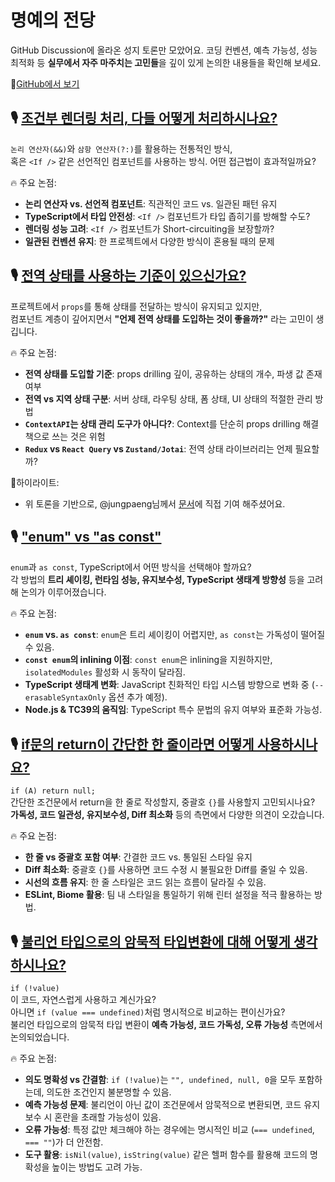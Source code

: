 # 명예의 전당

GitHub Discussion에 올라온 성지 토론만 모았어요.
코딩 컨벤션, 예측 가능성, 성능 최적화 등 **실무에서 자주 마주치는 고민들**을 깊이 있게 논의한 내용들을 확인해 보세요.

🔗[GitHub에서 보기](https://github.com/toss/frontend-fundamentals/discussions?discussions_q=is%3Aopen+label%3A%22%EC%84%B1%EC%A7%80+%E2%9B%B2%22)

## 🎙️ [조건부 렌더링 처리, 다들 어떻게 처리하시나요?](https://github.com/toss/frontend-fundamentals/discussions/4)

`논리 연산자(&&)`와 `삼항 연산자(?:)`를 활용하는 전통적인 방식,<br/>
혹은 `<If />` 같은 선언적인 컴포넌트를 사용하는 방식. 어떤 접근법이 효과적일까요?

🔥 주요 논점:

- **논리 연산자 vs. 선언적 컴포넌트**: 직관적인 코드 vs. 일관된 패턴 유지
- **TypeScript에서 타입 안전성**: `<If />` 컴포넌트가 타입 좁히기를 방해할 수도?
- **렌더링 성능 고려**: `<If />` 컴포넌트가 Short-circuiting을 보장할까?
- **일관된 컨벤션 유지**: 한 프로젝트에서 다양한 방식이 혼용될 때의 문제

## 🎙️ [전역 상태를 사용하는 기준이 있으신가요?](https://github.com/toss/frontend-fundamentals/discussions/5)

프로젝트에서 `props`를 통해 상태를 전달하는 방식이 유지되고 있지만,  
컴포넌트 계층이 깊어지면서 **"언제 전역 상태를 도입하는 것이 좋을까?"** 라는 고민이 생깁니다.

🔥 주요 논점:

- **전역 상태를 도입할 기준**: props drilling 깊이, 공유하는 상태의 개수, 파생 값 존재 여부
- **전역 vs 지역 상태 구분**: 서버 상태, 라우팅 상태, 폼 상태, UI 상태의 적절한 관리 방법
- **`ContextAPI`는 상태 관리 도구가 아니다?**: Context를 단순히 props drilling 해결책으로 쓰는 것은 위험
- **`Redux` vs `React Query` vs `Zustand/Jotai`**: 전역 상태 라이브러리는 언제 필요할까?

🎯하이라이트:

- 위 토론을 기반으로, @jungpaeng님께서 [문서](https://frontend-fundamentals.com/code/examples/item-edit-modal.html)에 직접 기여 해주셨어요.

## 🎙️ ["enum" vs "as const"](https://github.com/toss/frontend-fundamentals/discussions/6)

`enum`과 `as const`, TypeScript에서 어떤 방식을 선택해야 할까요?  
각 방법의 **트리 셰이킹, 런타임 성능, 유지보수성, TypeScript 생태계 방향성** 등을 고려해 논의가 이루어졌습니다.

🔥 주요 논점:

- **`enum` vs. `as const`**: `enum`은 트리 셰이킹이 어렵지만, `as const`는 가독성이 떨어질 수 있음.
- **`const enum`의 inlining 이점**: `const enum`은 inlining을 지원하지만, `isolatedModules` 활성화 시 동작이 달라짐.
- **TypeScript 생태계 변화**: JavaScript 친화적인 타입 시스템 방향으로 변화 중 (`--erasableSyntaxOnly` 옵션 추가 예정).
- **Node.js & TC39의 움직임**: TypeScript 특수 문법의 유지 여부와 표준화 가능성.

## 🎙️ [if문의 return이 간단한 한 줄이라면 어떻게 사용하시나요?](https://github.com/toss/frontend-fundamentals/discussions/41)

`if (A) return null;`  
간단한 조건문에서 return을 한 줄로 작성할지, 중괄호 `{}`를 사용할지 고민되시나요?  
**가독성, 코드 일관성, 유지보수성, Diff 최소화** 등의 측면에서 다양한 의견이 오갔습니다.

🔥 주요 논점:

- **한 줄 vs 중괄호 포함 여부**: 간결한 코드 vs. 통일된 스타일 유지
- **Diff 최소화**: 중괄호 `{}`를 사용하면 코드 수정 시 불필요한 Diff를 줄일 수 있음.
- **시선의 흐름 유지**: 한 줄 스타일은 코드 읽는 흐름이 달라질 수 있음.
- **ESLint, Biome 활용**: 팀 내 스타일을 통일하기 위해 린터 설정을 적극 활용하는 방법.

## 🎙️ [불리언 타입으로의 암묵적 타입변환에 대해 어떻게 생각하시나요?](https://github.com/toss/frontend-fundamentals/discussions/21)

`if (!value)`  
이 코드, 자연스럽게 사용하고 계신가요?  
아니면 `if (value === undefined)`처럼 명시적으로 비교하는 편이신가요?  
불리언 타입으로의 암묵적 타입 변환이 **예측 가능성, 코드 가독성, 오류 가능성** 측면에서 논의되었습니다.

🔥 주요 논점:

- **의도 명확성 vs 간결함**: `if (!value)`는 `"", undefined, null, 0`을 모두 포함하는데, 의도한 조건인지 불분명할 수 있음.
- **예측 가능성 문제**: 불리언이 아닌 값이 조건문에서 암묵적으로 변환되면, 코드 유지보수 시 혼란을 초래할 가능성이 있음.
- **오류 가능성**: 특정 값만 체크해야 하는 경우에는 명시적인 비교 (`=== undefined`, `=== ""`)가 더 안전함.
- **도구 활용**: `isNil(value)`, `isString(value)` 같은 헬퍼 함수를 활용해 코드의 명확성을 높이는 방법도 고려 가능.
